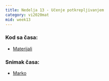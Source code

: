 ```yaml
---
title: Nedelja 13 - Učenje potkrepljivanjem
category: vi2020mat
mid: week13
---
```


### Kod sa časa:

- <a target="_blank" href="https://github.com/matfvi/vi/tree/master/2020.2021/13_ucenje_potkrepljivanjem">Materijali</a>

### Snimak časa:
  - <a target="_blank" href="https://youtu.be/CeNdE6Qqkyo">Marko</a>
